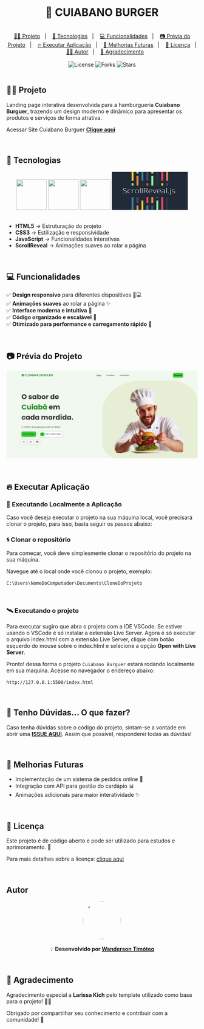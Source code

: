 
<h1 align="center"> 🍔 CUIABANO BURGER </h1>

<br>

<div align="center">
  <a href="#-projeto">👨‍💻 Projeto</a>&nbsp;&nbsp;&nbsp;|&nbsp;&nbsp;&nbsp;
  <a href="#-tecnologias">🚀 Tecnologias</a>&nbsp;&nbsp;&nbsp;|&nbsp;&nbsp;&nbsp;
  <a href="#-funcionalidades">💻 Funcionalidades</a>&nbsp;&nbsp;&nbsp;|&nbsp;&nbsp;&nbsp;
  <a href="#-prévia-do-projeto">📷 Prévia do Projeto</a>&nbsp;&nbsp;&nbsp;|&nbsp;&nbsp;&nbsp;
  <a href="#-executar-aplicação">🔥 Executar Aplicação</a>&nbsp;&nbsp;&nbsp;|&nbsp;&nbsp;&nbsp;
  <a href="#-melhorias-futuras">📌 Melhorias Futuras</a>&nbsp;&nbsp;&nbsp;|&nbsp;&nbsp;&nbsp;
  <a href="#-licença">📄 Licença</a>&nbsp;&nbsp;&nbsp;|&nbsp;&nbsp;&nbsp;
  <a href="#-autor">👨‍💻 Autor</a>&nbsp;&nbsp;&nbsp;|&nbsp;&nbsp;&nbsp;
  <a href="#-agradecimento">🤝 Agradecimento</a>
</div>

<br>

<div align="center">
  <img  src="https://img.shields.io/static/v1?label=license&message=MIT&color=15C3D6&labelColor=000000" alt="License">
  <img src="https://img.shields.io/github/forks/professor-wanderson-timoteo/cuiabano-burguer?label=forks&message=MIT&color=15C3D6&labelColor=000000" alt="Forks">
  <img src="https://img.shields.io/github/stars/professor-wanderson-timoteo/cuiabano-burguer?label=stars&message=MIT&color=15C3D6&labelColor=000000" alt="Stars">
</div>

<br>



## 👨‍💻 Projeto

Landing page interativa desenvolvida para a hamburgueria **Cuiabano Burguer**, trazendo um design moderno e dinâmico para apresentar os produtos e serviços de forma atrativa.

Acessar Site Cuiabano Burguer **[Clique aqui](https://professor-wanderson-timoteo.github.io/cuiabano-burguer/)**

<br>

## 🚀 Tecnologias

<div align="center">
  <img src="https://cdn.jsdelivr.net/gh/devicons/devicon@latest/icons/html5/html5-plain-wordmark.svg" width="80px" height="80px"/>
  <img src="https://cdn.jsdelivr.net/gh/devicons/devicon@latest/icons/css3/css3-plain-wordmark.svg" width="80px" height="80px"/>
  <img src="https://cdn.jsdelivr.net/gh/devicons/devicon@latest/icons/javascript/javascript-plain.svg" width="80px" height="80px"/>
  <img src=".github/scroll-reveal.jpg" width="200px" height="100px"/>
</div>  
 
<br>

- **HTML5** → Estruturação do projeto
- **CSS3** → Estilização e responsividade
- **JavaScript** → Funcionalidades interativas
- **ScrollReveal** → Animações suaves ao rolar a página

<br>

## 💻 Funcionalidades

✅ **Design responsivo** para diferentes dispositivos 📱💻  
✅ **Animações suaves** ao rolar a página ✨  
✅ **Interface moderna e intuitiva** 🎨  
✅ **Código organizado e escalável** 🔧  
✅ **Otimizado para performance e carregamento rápido** 🚀  

<br>

## 📷 Prévia do Projeto

![Preview do projeto](.github/cuiabano-burguer-home.png)

<br>

## 🔥 Executar Aplicação

### 🎇 Executando Localmente a Aplicação

Caso você deseja executar o projeto na sua máquina local, você precisará clonar o projeto, para isso, basta seguir os passos abaixo:

### 🌀 Clonar o repositório

Para começar, você deve simplesmente clonar o repositório do projeto na sua máquina.

Navegue até o local onde você clonou o projeto, exemplo:

```sh
C:\Users\NomeDoComputador\Documents\CloneDoProjeto
```

<br>

### 🛰️ Executando o projeto

Para executar sugiro que abra o projeto com a IDE VSCode.
Se estiver usando o VSCode é só instalar a extensão Live Server.
Agora é só executar o arquivo index.html com a extensão Live Server, clique com botão esquerdo do mouse sobre o index.html e selecione a opção **Open with Live Server**.

Pronto! dessa forma o projeto `Cuiabano Burguer` estará rodando localmente em sua maquina. Acesse no navegador o endereço abaixo:

```
http://127.0.0.1:5500/index.html
```

<br>

## 🚩 Tenho Dúvidas... O que fazer?

Caso tenha dúvidas sobre o código do projeto, sintam-se a vontade em abrir uma **[ISSUE AQUI](https://github.com/professor-wanderson-timoteo/cuiabano-burguer/issues)**. Assim que possível, responderei todas as dúvidas!

<br>

## 📌 Melhorias Futuras
- Implementação de um sistema de pedidos online 🛒
- Integração com API para gestão do cardápio 📊
- Animações adicionais para maior interatividade ✨

<br>

## 📄 Licença

<p>Este projeto é de código aberto e pode ser utilizado para estudos e aprimoramento. 📜</p>

Para mais detalhes sobre a licença: [clique aqui](.github/LICENSE)

<br>

## Autor

<div align="center"> <img src="https://github.com/professor-wanderson-timoteo.png" width="100px" height="100px" style="border-radius: 50%"/> 

<br> 

💡 **Desenvolvido por [Wanderson Timóteo](https://github.com/professor-wanderson-timoteo)** </div>

<br> 

## 🤝 Agradecimento

<p>Agradecimento especial a <strong>Larissa Kich</strong> pelo template utilizado como base para o projeto! 🎨🙌</p>

<p>Obrigado por compartilhar seu conhecimento e contribuir com a comunidade! 🎉</p>